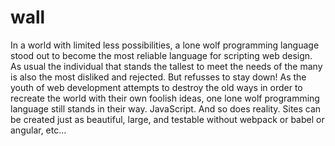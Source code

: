 # wall

In a world with limited less possibilities, a lone wolf programming language stood out to become the most reliable language for scripting web design.  As usual the individual that stands the tallest to meet the needs of the many is also the most disliked and rejected.  But refusses to stay down!  As the youth of web development attempts to destroy the old ways in order to recreate the world with their own foolish ideas, one lone wolf programming language still stands in their way.  JavaScript.  And so does reality. Sites can be created just as beautiful, large, and testable without webpack or babel or angular, etc...
